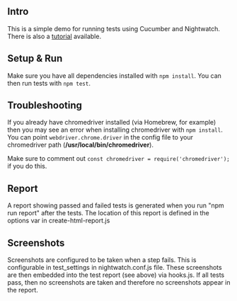 ## Intro
This is a simple demo for running tests using Cucumber and Nightwatch. There is
also a [tutorial](https://moduscreate.com/blog/writing-e2e-tests-with-nightwatch-cucumber/)
available.

## Setup & Run
Make sure you have all dependencies installed with `npm install`.
You can then run tests with `npm test`.

## Troubleshooting
If you already have chromedriver installed (via Homebrew, for example) then you
may see an error when installing chromedriver with `npm install`. You can point
`webdriver.chrome.driver` in the config file to your chromedriver path (**/usr/local/bin/chromedriver**).

Make sure to comment out `const chromedriver = require('chromedriver');` if you do this.

## Report
A report showing passed and failed tests is generated when you run "npm run report" after the tests. The location of this report is defined in the options var in create-html-report.js

## Screenshots
Screenshots are configured to be taken when a step fails. This is configurable in test_settings in nightwatch.conf.js file. These screenshots are then embedded into
the test report (see above) via hooks.js. If all tests pass, then no screenshots are taken and therefore no screenshots appear in the report.
